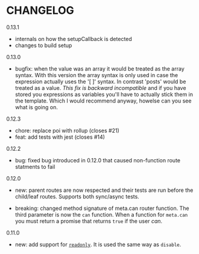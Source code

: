 # CHANGELOG

0.13.1

- internals on how the setupCallback is detected
- changes to build setup

0.13.0

- bugfix: when the value was an array it would be treated as the array syntax.
  With this version the array syntax is only used in case the expression
  actually uses the '[ ]' syntax. In contrast 'posts' would be treated as a
  value. *This fix is backward incompatible* and if you have stored you
  expressions as variables you'll have to actually stick them in the template.
  Which I would recommend anyway, howelse can you see what is going on.

0.12.3

- chore: replace poi with rollup (closes #21)
- feat: add tests with jest (closes #14)

0.12.2

- bug: fixed bug introduced in 0.12.0 that caused non-function route statments to fail

0.12.0

- new: parent routes are now respected and their tests are run before the
  child/leaf routes. Supports both sync/async tests.

- breaking: changed method signature of meta.can router function. The third parameter is now the `can` function.
  When a function for `meta.can` you must return a promise that returns `true`
  if the user *can*.

0.11.0

- new: add support for
  [`readonly`](https://developer.mozilla.org/en-US/docs/Web/HTML/Element/Input#readonly).
  It is used the same way as `disable`.
